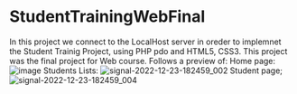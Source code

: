 # StudentTrainingWebFinal
In this project we connect to the LocalHost server in oreder to implemnet the Student Trainig Project, using PHP pdo and HTML5, CSS3. This project was the final project for Web course. 
Follows a preview of:
Home page:
![image](https://user-images.githubusercontent.com/65151701/209364005-da329aea-e40f-4b2e-98c4-197b75ac81dd.png)
Students Lists:
![signal-2022-12-23-182459_002](https://user-images.githubusercontent.com/65151701/209368179-daf477a1-1807-451f-9904-b64ec33c8bca.png)
Student page;
![signal-2022-12-23-182459_004](https://user-images.githubusercontent.com/65151701/209367593-3f65198c-84ef-43ad-8a59-6f461764f2ff.png)
